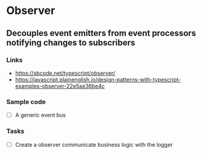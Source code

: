 # Observer

## Decouples event **emitters** from event **processors** notifying **changes** to **subscribers**

### Links

- https://sbcode.net/typescript/observer/
- https://javascript.plainenglish.io/design-patterns-with-typescript-examples-observer-22e5ae36be4c

### Sample code

- [ ] A generic event bus

### Tasks

- [ ] Create a observer communicate business logic with the logger
